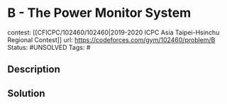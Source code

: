 # B - The Power Monitor System

contest: [[CFICPC/102460/102460|2019-2020 ICPC Asia Taipei-Hsinchu Regional Contest]]
url: https://codeforces.com/gym/102460/problem/B
Status: #UNSOLVED
Tags: #

## Description

## Solution

